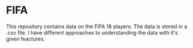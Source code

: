 # FIFA
This repository contains data on the FIFA 18 players. The data is stored in a .csv file. I have different approaches to understanding the data with it's given feactures.

